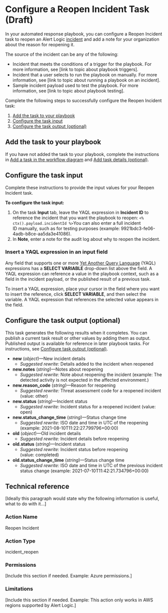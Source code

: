 # Configure a Reopen Incident Task (Draft)

In your automated response playbook, you can configure a Reopen Incident  task to reopen an Alert Logic [incident](../../../analyze/incidents.md) and add a note for your organization about the reason for reopening it.

The source of the incident  can be any of the following:

* Incident that meets the conditions of a trigger for the playbook. For more information, see [link to topic about playbook triggers].
* Incident that a user selects to run the playbook on manually. For more information, see [link to topic about running a playbook on an incident].
* Sample incident payload used to test the playbook. For more information, see [link to topic about playbook testing].

Complete the following steps to successfully configure the Reopen Incident task:

1. [Add the task to your playbook](#Addthetasktoyourplaybook)
2. [Configure the task input](#Configurethetaskinput)
3. [Configure the task output (optional)](#Configurethetaskoutputoptional)

## Add the task to your playbook

If you have not added the  task to your playbook, complete the instructions in [Add a task in the workflow diagram](../add-task.md#Addataskintheworkflowdiagram) and [Add task details (optional)](../add-task.md#Addtaskdetailsoptional).

## Configure the task input

Complete these instructions to provide the input values for your Reopen Incident task.

**To configure the task input:**

1. On the task **Input** tab, leave the YAQL expression in **Incident ID** to reference the incident that you want the playbook to reopen:
`<% ctx().payload.incidentId %>`You can also enter a full incident ID manually, such as for testing purposes (example: 9921bdc3-fe06-4adb-b8ce-aa5da3e41086).
2. In **Note**, enter a note for the audit log about why to reopen the incident.

### Insert a YAQL expression in an input field

Any field that supports one or more [Yet Another Query Language](https://yaql.readthedocs.io/en/latest/) (YAQL) expressions has a **SELECT VARIABLE** drop-down list above the field. A YAQL expression can  reference a value in the playbook context, such as a field in the incident payload, or the published result of a previous task.

To insert a YAQL expression, place your cursor in the field where you want to insert the reference, click **SELECT VARIABLE**, and then select the variable. A YAQL expression that references the selected value appears in the field.

## Configure the task output (optional)

This task generates the following results when it completes. You can publish a current task result or other values by adding them as output. Published output  is available for reference in later playbook tasks. For instructions, see [Configure task output (optional)](../add-task.md#Configuretaskoutputoptional).

* **new** (*object*)—New incident details
   * *Suggested rewrite:* Details added to the incident when reopened
* **new.notes** (*string*)—Notes about reopening
   * *Suggested rewrite:* Note about reopening the incident (example: The detected activity is not expected in the affected environment.)
* **new.reason_code** (*string*)—Reason for reopening
   * *Suggested rewrite:* Threat assessment code for a reopened incident (value: other)
* **new.status** (*string*)—Incident status
   * *Suggested rewrite:* Incident status for a reopened incident (value: open)
* **new.status_change_time** (*string*)—Status change time
   * *Suggested rewrite:* ISO date and time in UTC of the reopening (example: 2021-08-10T11:22:27.799796+00:00)
* **old** (*object*)—Old incident details
   * *Suggested rewrite:* Incident details before reopening
* **old.status** (*string*)—Incident status
   * *Suggested rewrite:* Incident status before reopening (value: completed)
* **old.status_change_time** (*string*)—Status change time
   * *Suggested rewrite:* ISO date and time in UTC of the previous incident status change (example: 2021-07-10T11:42:21.734796+00:00)

## Technical reference

[Ideally this paragraph would state why the following information is useful, what to do with it...]

### Action Name

Reopen Incident

### Action Type

incident_reopen

### Permissions

[Include this section if needed. Example: Azure permissions.]

### Limitations

[Include this section if needed. Example: This action only works in AWS regions supported by Alert Logic.]
